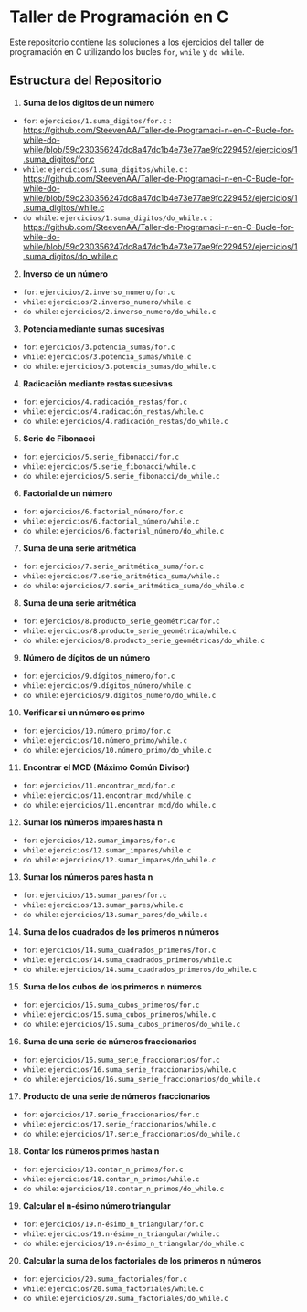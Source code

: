 # Taller de Programación en C
Este repositorio contiene las soluciones a los ejercicios del taller de programación en C utilizando los bucles `for`, `while` y `do while`.

## Estructura del Repositorio 
1. **Suma de los dígitos de un número**
- `for`: `ejercicios/1.suma_digitos/for.c` : https://github.com/SteevenAA/Taller-de-Programaci-n-en-C-Bucle-for-while-do-while/blob/59c230356247dc8a47dc1b4e73e77ae9fc229452/ejercicios/1.suma_digitos/for.c
- `while`: `ejercicios/1.suma_digitos/while.c` : https://github.com/SteevenAA/Taller-de-Programaci-n-en-C-Bucle-for-while-do-while/blob/59c230356247dc8a47dc1b4e73e77ae9fc229452/ejercicios/1.suma_digitos/while.c
- `do while`: `ejercicios/1.suma_digitos/do_while.c` : https://github.com/SteevenAA/Taller-de-Programaci-n-en-C-Bucle-for-while-do-while/blob/59c230356247dc8a47dc1b4e73e77ae9fc229452/ejercicios/1.suma_digitos/do_while.c

2. **Inverso de un número** 
- `for`: `ejercicios/2.inverso_numero/for.c` 
- `while`: `ejercicios/2.inverso_numero/while.c` 
- `do while`: `ejercicios/2.inverso_numero/do_while.c` 

3. **Potencia mediante sumas sucesivas**
- `for`: `ejercicios/3.potencia_sumas/for.c` 
- `while`: `ejercicios/3.potencia_sumas/while.c` 
- `do while`: `ejercicios/3.potencia_sumas/do_while.c` 

4. **Radicación mediante restas sucesivas**
- `for`: `ejercicios/4.radicación_restas/for.c` 
- `while`: `ejercicios/4.radicación_restas/while.c` 
- `do while`: `ejercicios/4.radicación_restas/do_while.c` 

5. **Serie de Fibonacci**
- `for`: `ejercicios/5.serie_fibonacci/for.c` 
- `while`: `ejercicios/5.serie_fibonacci/while.c` 
- `do while`: `ejercicios/5.serie_fibonacci/do_while.c` 

6. **Factorial de un número**
- `for`: `ejercicios/6.factorial_número/for.c` 
- `while`: `ejercicios/6.factorial_número/while.c` 
- `do while`: `ejercicios/6.factorial_número/do_while.c` 

7. **Suma de una serie aritmética**
- `for`: `ejercicios/7.serie_aritmética_suma/for.c` 
- `while`: `ejercicios/7.serie_aritmética_suma/while.c` 
- `do while`: `ejercicios/7.serie_aritmética_suma/do_while.c` 

8. **Suma de una serie aritmética**
- `for`: `ejercicios/8.producto_serie_geométrica/for.c` 
- `while`: `ejercicios/8.producto_serie_geométrica/while.c` 
- `do while`: `ejercicios/8.producto_serie_geométricas/do_while.c` 

9. **Número de dígitos de un número**
- `for`: `ejercicios/9.dígitos_número/for.c` 
- `while`: `ejercicios/9.dígitos_número/while.c` 
- `do while`: `ejercicios/9.dígitos_número/do_while.c` 

10. **Verificar si un número es primo**
- `for`: `ejercicios/10.número_primo/for.c` 
- `while`: `ejercicios/10.número_primo/while.c` 
- `do while`: `ejercicios/10.número_primo/do_while.c` 

11. **Encontrar el MCD (Máximo Común Divisor)**
- `for`: `ejercicios/11.encontrar_mcd/for.c` 
- `while`: `ejercicios/11.encontrar_mcd/while.c` 
- `do while`: `ejercicios/11.encontrar_mcd/do_while.c` 

12. **Sumar los números impares hasta n**
- `for`: `ejercicios/12.sumar_impares/for.c` 
- `while`: `ejercicios/12.sumar_impares/while.c` 
- `do while`: `ejercicios/12.sumar_impares/do_while.c` 

13. **Sumar los números pares hasta n**
- `for`: `ejercicios/13.sumar_pares/for.c` 
- `while`: `ejercicios/13.sumar_pares/while.c` 
- `do while`: `ejercicios/13.sumar_pares/do_while.c` 

14. **Suma de los cuadrados de los primeros n números**
- `for`: `ejercicios/14.suma_cuadrados_primeros/for.c` 
- `while`: `ejercicios/14.suma_cuadrados_primeros/while.c` 
- `do while`: `ejercicios/14.suma_cuadrados_primeros/do_while.c` 

15. **Suma de los cubos de los primeros n números**
- `for`: `ejercicios/15.suma_cubos_primeros/for.c` 
- `while`: `ejercicios/15.suma_cubos_primeros/while.c` 
- `do while`: `ejercicios/15.suma_cubos_primeros/do_while.c` 

16. **Suma de una serie de números fraccionarios**
- `for`: `ejercicios/16.suma_serie_fraccionarios/for.c` 
- `while`: `ejercicios/16.suma_serie_fraccionarios/while.c` 
- `do while`: `ejercicios/16.suma_serie_fraccionarios/do_while.c` 

17. **Producto de una serie de números fraccionarios**
- `for`: `ejercicios/17.serie_fraccionarios/for.c` 
- `while`: `ejercicios/17.serie_fraccionarios/while.c` 
- `do while`: `ejercicios/17.serie_fraccionarios/do_while.c` 

18. **Contar los números primos hasta n**
- `for`: `ejercicios/18.contar_n_primos/for.c` 
- `while`: `ejercicios/18.contar_n_primos/while.c` 
- `do while`: `ejercicios/18.contar_n_primos/do_while.c` 

19. **Calcular el n-ésimo número triangular**
- `for`: `ejercicios/19.n-ésimo_n_triangular/for.c` 
- `while`: `ejercicios/19.n-ésimo_n_triangular/while.c` 
- `do while`: `ejercicios/19.n-ésimo_n_triangular/do_while.c` 

20. **Calcular la suma de los factoriales de los primeros n números**
- `for`: `ejercicios/20.suma_factoriales/for.c`
- `while`: `ejercicios/20.suma_factoriales/while.c`
- `do while`: `ejercicios/20.suma_factoriales/do_while.c`

